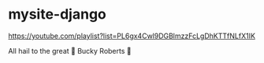 # mysite-django

https://youtube.com/playlist?list=PL6gx4Cwl9DGBlmzzFcLgDhKTTfNLfX1IK

All hail to the great 🙏 Bucky Roberts 🙏
